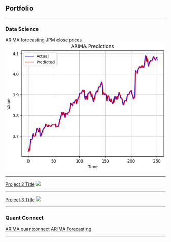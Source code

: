 ## Portfolio

---

### Data Science

[ARIMA forecasting JPM close prices](/projects/arimaForecasting/arimaFinal.html)
<img src="projects/arimaForecasting/projectPic.png?raw=true"/>

---
[Project 2 Title](/sample_page)
<img src="images/dummy_thumbnail.jpg?raw=true"/>

---
[Project 3 Title](http://example.com/)
<img src="images/dummy_thumbnail.jpg?raw=true"/>

---

### Quant Connect

[ARIMA quantconnect](/projects/arimaForecasting/arimaQuantconnect.md)
<a href="/projects/arimaForecasting/arimaQuantconnect.md" target="_blank">ARIMA Forecasting</a>


---





